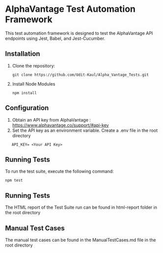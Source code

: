 # AlphaVantage Test Automation Framework

This test automation framework is designed to test the AlphaVantage API endpoints using Jest, Babel, and Jest-Cucumber.

## Installation

1. Clone the repository:
    ```
    git clone https://github.com/Udit-Kaul/Alpha_Vantage_Tests.git
    ```
2. Install Node Modules
   ```
   npm install
    ```
## Configuration
1. Obtain an API key from AlphaVantage : https://www.alphavantage.co/support/#api-key
2. Set the API key as an environment variable. Create a .env file in the root directory
```
   API_KEY= <Your API Key>
```
## Running Tests

To run the test suite, execute the following command:
```
npm test
```

## Running Tests

The HTML report of the Test Suite run can be found in html-report folder in the root directory

## Manual Test Cases

The manual test cases can be found in the ManualTestCases.md file in the root directory